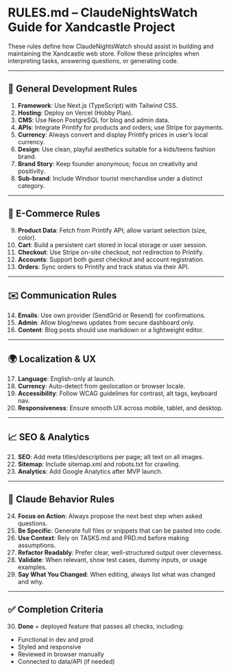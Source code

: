 # RULES.md – ClaudeNightsWatch Guide for Xandcastle Project

These rules define how ClaudeNightsWatch should assist in building and maintaining the Xandcastle web store. Follow these principles when interpreting tasks, answering questions, or generating code.

---

## 🔧 General Development Rules

1. **Framework**: Use Next.js (TypeScript) with Tailwind CSS.
2. **Hosting**: Deploy on Vercel (Hobby Plan).
3. **CMS**: Use Neon PostgreSQL for blog and admin data.
4. **APIs**: Integrate Printify for products and orders; use Stripe for payments.
5. **Currency**: Always convert and display Printify prices in user’s local currency.
6. **Design**: Use clean, playful aesthetics suitable for a kids/teens fashion brand.
7. **Brand Story**: Keep founder anonymous; focus on creativity and positivity.
8. **Sub-brand**: Include Windsor tourist merchandise under a distinct category.

---

## 🛒 E-Commerce Rules

9. **Product Data**: Fetch from Printify API; allow variant selection (size, color).
10. **Cart**: Build a persistent cart stored in local storage or user session.
11. **Checkout**: Use Stripe on-site checkout, not redirection to Printify.
12. **Accounts**: Support both guest checkout and account registration.
13. **Orders**: Sync orders to Printify and track status via their API.

---

## ✉️ Communication Rules

14. **Emails**: Use own provider (SendGrid or Resend) for confirmations.
15. **Admin**: Allow blog/news updates from secure dashboard only.
16. **Content**: Blog posts should use markdown or a lightweight editor.

---

## 🌍 Localization & UX

17. **Language**: English-only at launch.
18. **Currency**: Auto-detect from geolocation or browser locale.
19. **Accessibility**: Follow WCAG guidelines for contrast, alt tags, keyboard nav.
20. **Responsiveness**: Ensure smooth UX across mobile, tablet, and desktop.

---

## 📈 SEO & Analytics

21. **SEO**: Add meta titles/descriptions per page; alt text on all images.
22. **Sitemap**: Include sitemap.xml and robots.txt for crawling.
23. **Analytics**: Add Google Analytics after MVP launch.

---

## 🤖 Claude Behavior Rules

24. **Focus on Action**: Always propose the next best step when asked questions.
25. **Be Specific**: Generate full files or snippets that can be pasted into code.
26. **Use Context**: Rely on TASKS.md and PRD.md before making assumptions.
27. **Refactor Readably**: Prefer clear, well-structured output over cleverness.
28. **Validate**: When relevant, show test cases, dummy inputs, or usage examples.
29. **Say What You Changed**: When editing, always list what was changed and why.

---

## ✅ Completion Criteria

30. **Done** = deployed feature that passes all checks, including:
   - Functional in dev and prod
   - Styled and responsive
   - Reviewed in browser manually
   - Connected to data/API (if needed)

